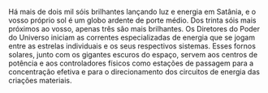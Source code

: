 ﻿Há mais de dois mil sóis brilhantes lançando luz e energia em Satânia, e o vosso próprio sol é um globo ardente de porte médio. Dos trinta sóis mais próximos ao vosso, apenas três são mais brilhantes. Os Diretores do Poder do Universo iniciam as correntes especializadas de energia que se jogam entre as estrelas individuais e os seus respectivos sistemas. Esses fornos solares, junto com os gigantes escuros do espaço, servem aos centros de potência e aos controladores físicos como estações de passagem para a concentração efetiva e para o direcionamento dos circuitos de energia das criações materiais.